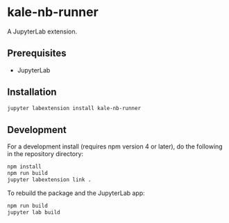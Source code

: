 # kale-nb-runner

A JupyterLab extension.


## Prerequisites

* JupyterLab

## Installation

```bash
jupyter labextension install kale-nb-runner
```

## Development

For a development install (requires npm version 4 or later), do the following in the repository directory:

```bash
npm install
npm run build
jupyter labextension link .
```

To rebuild the package and the JupyterLab app:

```bash
npm run build
jupyter lab build
```

